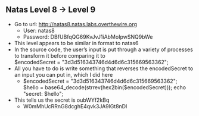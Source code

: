 ## Natas Level 8 → Level 9
- Go to url: http://natas8.natas.labs.overthewire.org
    - User: natas8
    - Password: DBfUBfqQG69KvJvJ1iAbMoIpwSNQ9bWe
- This level appears to be similar in format to natas6
- In the source code, the user’s input is put through a variety of processes to transform it before comparing it to $encodedSecret = "3d3d516343746d4d6d6c315669563362";
- All you have to do is write something that reverses the encodedSecret to an input you can put in, which I did here
    - $encodedSecret = "3d3d516343746d4d6d6c315669563362"; $hello = base64_decode(strrev(hex2bin($encodedSecret))); echo "secret: $hello";
- This tells us the secret is oubWYf2kBq
    - W0mMhUcRRnG8dcghE4qvk3JA9lGt8nDl
